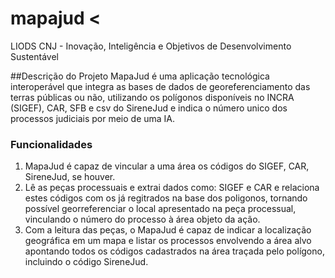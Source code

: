 # mapajud   <
LIODS CNJ - Inovação, Inteligência e Objetivos de Desenvolvimento Sustentável

##Descrição do Projeto
  MapaJud é uma aplicação tecnológica interoperável que integra as bases de dados de georeferenciamento das terras públicas ou não, utilizando os polígonos disponíveis no INCRA (SIGEF), CAR, SFB e csv do SireneJud e indica o número unico dos processos judiciais por meio de uma IA. 
  
### Funcionalidades
1. MapaJud é capaz de vincular a uma área os códigos do SIGEF, CAR, SireneJud, se houver. 
2. Lê as peças processuais e extrai dados como: SIGEF e CAR e relaciona estes códigos com os já regitrados na base dos poligonos, tornando possível georreferenciar o local apresentado na peça processual, vinculando o número do processo à área objeto da ação. 
3. Com a leitura das peças, o MapaJud é capaz de indicar a localização geográfica em um mapa e listar os processos envolvendo a área alvo apontando todos os códigos cadastrados na área traçada pelo polígono, incluindo o código SireneJud.  


